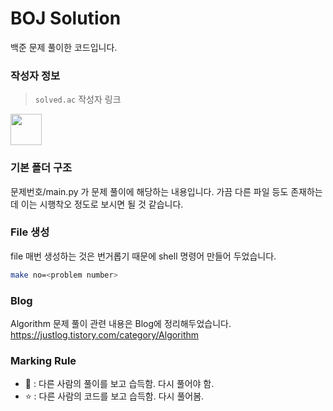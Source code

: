 # BOJ Solution

백준 문제 풀이한 코드입니다.

### 작성자 정보

> `solved.ac` 작성자 링크

[<img src="https://static.solved.ac/logo.svg" width="50">](https://solved.ac/profile/justicedong)

### 기본 폴더 구조

문제번호/main.py 가 문제 풀이에 해당하는 내용입니다.
가끔 다른 파일 등도 존재하는데 이는 시행착오 정도로 보시면 될 것 같습니다.

### File 생성

file 매번 생성하는 것은 번거롭기 때문에 shell 명령어 만들어 두었습니다.

```bash
make no=<problem number>
```

### Blog

Algorithm 문제 풀이 관련 내용은 Blog에 정리해두었습니다.
https://justlog.tistory.com/category/Algorithm

### Marking Rule

- 🫠 : 다른 사람의 풀이를 보고 습득함. 다시 풀어야 함.
- ⭐️ : 다른 사람의 코드를 보고 습득함. 다시 풀어봄.
